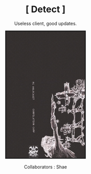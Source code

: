 <div align="center">
  
# [ Detect ]
  
Useless client, good updates.
  
<img src="https://github.com/qe7/Detect-Client/blob/main/Logo.png?1" alt="logo" width="50%" />
  
Collaborators : Shae
